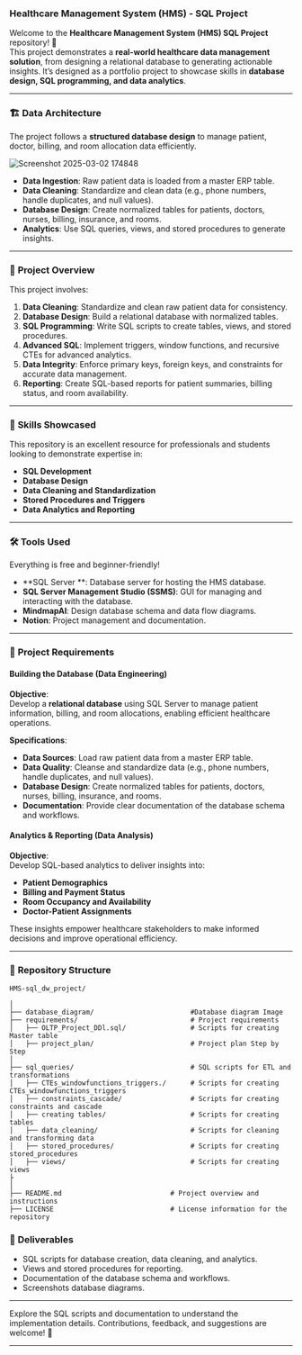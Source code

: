 ### Healthcare Management System (HMS) - SQL Project  
Welcome to the **Healthcare Management System (HMS) SQL Project** repository! 🏥  
This project demonstrates a **real-world healthcare data management solution**, from designing a relational database to generating actionable insights. It’s designed as a portfolio project to showcase skills in **database design, SQL programming, and data analytics**.  

---

### 🏗️ **Data Architecture**  
The project follows a **structured database design** to manage patient, doctor, billing, and room allocation data efficiently.  

![Screenshot 2025-03-02 174848](https://github.com/user-attachments/assets/3eeba934-1584-4644-bdd3-d79ed1b2cc3b)




- **Data Ingestion**: Raw patient data is loaded from a master ERP table.  
- **Data Cleaning**: Standardize and clean data (e.g., phone numbers, handle duplicates, and null values).  
- **Database Design**: Create normalized tables for patients, doctors, nurses, billing, insurance, and rooms.  
- **Analytics**: Use SQL queries, views, and stored procedures to generate insights.  

---

### 📖 **Project Overview**  
This project involves:  

1. **Data Cleaning**: Standardize and clean raw patient data for consistency.  
2. **Database Design**: Build a relational database with normalized tables.  
3. **SQL Programming**: Write SQL scripts to create tables, views, and stored procedures.  
4. **Advanced SQL**: Implement triggers, window functions, and recursive CTEs for advanced analytics.  
5. **Data Integrity**: Enforce primary keys, foreign keys, and constraints for accurate data management.  
6. **Reporting**: Create SQL-based reports for patient summaries, billing status, and room availability.  

---

### 🎯 **Skills Showcased**  
This repository is an excellent resource for professionals and students looking to demonstrate expertise in:  

- **SQL Development**  
- **Database Design**  
- **Data Cleaning and Standardization**  
- **Stored Procedures and Triggers**  
- **Data Analytics and Reporting**  

---

### 🛠️ **Tools Used**  
Everything is free and beginner-friendly!  

- **SQL Server **: Database server for hosting the HMS database.  
- **SQL Server Management Studio (SSMS)**: GUI for managing and interacting with the database.    
- **MindmapAI**: Design database schema and data flow diagrams.  
- **Notion**: Project management and documentation.  

---

### 🚀 **Project Requirements**  

#### **Building the Database (Data Engineering)**  
**Objective**:  
Develop a **relational database** using SQL Server to manage patient information, billing, and room allocations, enabling efficient healthcare operations.  

**Specifications**:  
- **Data Sources**: Load raw patient data from a master ERP table.  
- **Data Quality**: Cleanse and standardize data (e.g., phone numbers, handle duplicates, and null values).  
- **Database Design**: Create normalized tables for patients, doctors, nurses, billing, insurance, and rooms.  
- **Documentation**: Provide clear documentation of the database schema and workflows.  

#### **Analytics & Reporting (Data Analysis)**  
**Objective**:  
Develop SQL-based analytics to deliver insights into:  
- **Patient Demographics**  
- **Billing and Payment Status**  
- **Room Occupancy and Availability**  
- **Doctor-Patient Assignments**  

These insights empower healthcare stakeholders to make informed decisions and improve operational efficiency.  

---

### 📂 **Repository Structure**  
```
HMS-sql_dw_project/

│
├── database_diagram/                        #Database diagram Image
├── requirements/                            # Project requirements
│   ├── OLTP_Project_DDl.sql/                # Scripts for creating Master table
│   ├── project_plan/                        # Project plan Step by Step 
│  
├── sql_queries/                             # SQL scripts for ETL and transformations
│   ├── CTEs_windowfunctions_triggers./      # Scripts for creating CTEs_windowfunctions_triggers
│   ├── constraints_cascade/                 # Scripts for creating constraints and cascade
│   ├── creating tables/                     # Scripts for creating tables
│   ├── data_cleaning/                       # Scripts for cleaning and transforming data
│   ├── stored_procedures/                   # Scripts for creating stored_procedures
│   ├── views/                               # Scripts for creating views
├
│
├── README.md                           # Project overview and instructions
├── LICENSE                             # License information for the repository
```


### 📄 **Deliverables**  
- SQL scripts for database creation, data cleaning, and analytics.  
- Views and stored procedures for reporting.  
- Documentation of the database schema and workflows.  
- Screenshots database diagrams.  

---

Explore the SQL scripts and documentation to understand the implementation details. Contributions, feedback, and suggestions are welcome! 🚀  

--- 
